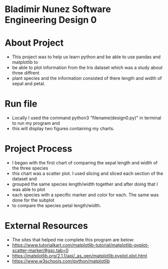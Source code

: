 # Bladimir Nunez Software Engineering Design 0
  
# About Project
- This project was to help us learn python and be able to use pandas and matplotlib to 
- be able to plot information from the Iris dataset which was a study about three diffrent 
- plant species and the information consisted of there length and width of sepal and petal.

# Run file
- Locally I used the command python3 "filename(design0.py)" in terminal to run my program and 
- this will display two figures containing my charts.

# Project Process
- I began with the first chart of comparing the sepal length and width of the three species
- this chart was a scatter plot. I used slicing and sliced each section of the dataset and 
- grouped the same species length/width together and after doing that I was able to plot 
- each species with a specific marker and color for each. The same was done for the subplot
- to compare the species petal length/width. 

# External Resources
- The sites that helped me complete this program are below:
- https://www.tutorialkart.com/matplotlib-tutorial/matplotlib-pyplot-scatter-marker/#gsc.tab=0
- https://matplotlib.org/2.1.1/api/_as_gen/matplotlib.pyplot.plot.html
- https://www.w3schools.com/python/matplotlib